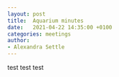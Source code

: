 ```yaml
---
layout: post
title:  Aquarium minutes
date:   2021-04-22 14:35:00 +0100
categories: meetings
author:
- Alexandra Settle
---
```


test test test
